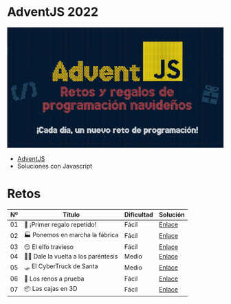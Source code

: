 # AdventJS 2022

![](./adventjs2023.png)

- [AdventJS](https://adventjs.dev/ "AdventJS")
- Soluciones con Javascript

# Retos

| Nº  | Título                             | Dificultad | Solución                                                                        |
| --- | ---------------------------------- | ---------- | ------------------------------------------------------------------------------- |
| 01  | 🎁 ¡Primer regalo repetido!        | Fácil      | [Enlace](https://github.com/facindito/AdventJS/blob/main/2023/reto-01/index.js) |
| 02  | 🏭 Ponemos en marcha la fábrica    | Fácil      | [Enlace](https://github.com/facindito/AdventJS/blob/main/2023/reto-02/index.js) |
| 03  | 😏 El elfo travieso                | Fácil      | [Enlace](https://github.com/facindito/AdventJS/blob/main/2023/reto-03/index.js) |
| 04  | 😵‍💫 Dale la vuelta a los paréntesis | Medio      | [Enlace](https://github.com/facindito/AdventJS/blob/main/2023/reto-04/index.js) |
| 05  | 🛷 El CyberTruck de Santa          | Medio      | [Enlace](https://github.com/facindito/AdventJS/blob/main/2023/reto-05/index.js) |
| 06  | 🦌 Los renos a prueba              | Fácil      | [Enlace](https://github.com/facindito/AdventJS/blob/main/2023/reto-06/index.js) |
| 07  | 📦 Las cajas en 3D                 | Fácil      | [Enlace](https://github.com/facindito/AdventJS/blob/main/2023/reto-07/index.js) |
